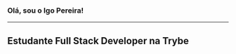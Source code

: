 ### Olá, sou o Igo Pereira!
---------------------------
<h2>Estudante Full Stack Developer na Trybe </h2>

<!--
**igopereira1/igopereira1** is a ✨ _special_ ✨ repository because its `README.md` (this file) appears on your GitHub profile.

teste

Here are some ideas to get you started:

- 🔭 I’m currently working on ...
- 🌱 I’m currently learning ...
- 👯 I’m looking to collaborate on ...
- 🤔 I’m looking for help with ...
- 💬 Ask me about ...
- 📫 How to reach me: ...
- 😄 Pronouns: ...
- ⚡ Fun fact: ...
-->
